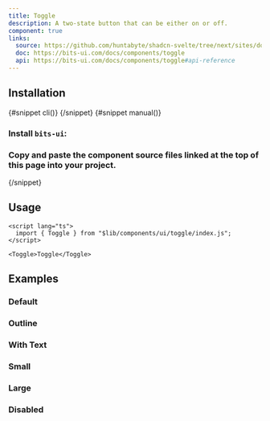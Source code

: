 ```yaml
---
title: Toggle
description: A two-state button that can be either on or off.
component: true
links:
  source: https://github.com/huntabyte/shadcn-svelte/tree/next/sites/docs/src/lib/registry/ui/toggle
  doc: https://bits-ui.com/docs/components/toggle
  api: https://bits-ui.com/docs/components/toggle#api-reference
---
```


<script>
  import { ComponentPreview, PMAddComp, PMInstall, Step, Steps, InstallTabs } from '$lib/components/docs';
</script>

<ComponentPreview name="toggle-demo">

<div></div>

</ComponentPreview>

## Installation

<InstallTabs>
{#snippet cli()}
<PMAddComp name="toggle" />
{/snippet}
{#snippet manual()}
<Steps>

### Install `bits-ui`:

<PMInstall command="bits-ui -D" />

### Copy and paste the component source files linked at the top of this page into your project.

</Steps>
{/snippet}
</InstallTabs>

## Usage

```svelte
<script lang="ts">
  import { Toggle } from "$lib/components/ui/toggle/index.js";
</script>

<Toggle>Toggle</Toggle>
```

## Examples

### Default

<ComponentPreview name="toggle-demo">

<div></div>

</ComponentPreview>

### Outline

<ComponentPreview name="toggle-outline">

<div></div>

</ComponentPreview>

### With Text

<ComponentPreview name="toggle-with-text">

<div></div>

</ComponentPreview>

### Small

<ComponentPreview name="toggle-sm">

<div></div>

</ComponentPreview>

### Large

<ComponentPreview name="toggle-lg">

<div></div>

</ComponentPreview>

### Disabled

<ComponentPreview name="toggle-disabled">

<div></div>

</ComponentPreview>
